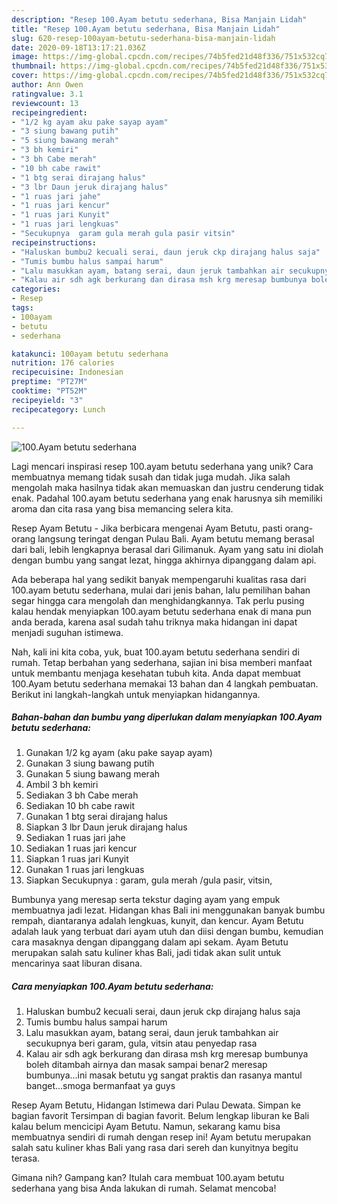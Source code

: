 ```yaml
---
description: "Resep 100.Ayam betutu sederhana, Bisa Manjain Lidah"
title: "Resep 100.Ayam betutu sederhana, Bisa Manjain Lidah"
slug: 620-resep-100ayam-betutu-sederhana-bisa-manjain-lidah
date: 2020-09-18T13:17:21.036Z
image: https://img-global.cpcdn.com/recipes/74b5fed21d48f336/751x532cq70/100ayam-betutu-sederhana-foto-resep-utama.jpg
thumbnail: https://img-global.cpcdn.com/recipes/74b5fed21d48f336/751x532cq70/100ayam-betutu-sederhana-foto-resep-utama.jpg
cover: https://img-global.cpcdn.com/recipes/74b5fed21d48f336/751x532cq70/100ayam-betutu-sederhana-foto-resep-utama.jpg
author: Ann Owen
ratingvalue: 3.1
reviewcount: 13
recipeingredient:
- "1/2 kg ayam aku pake sayap ayam"
- "3 siung bawang putih"
- "5 siung bawang merah"
- "3 bh kemiri"
- "3 bh Cabe merah"
- "10 bh cabe rawit"
- "1 btg serai dirajang halus"
- "3 lbr Daun jeruk dirajang halus"
- "1 ruas jari jahe"
- "1 ruas jari kencur"
- "1 ruas jari Kunyit"
- "1 ruas jari lengkuas"
- "Secukupnya  garam gula merah gula pasir vitsin"
recipeinstructions:
- "Haluskan bumbu2 kecuali serai, daun jeruk ckp dirajang halus saja"
- "Tumis bumbu halus sampai harum"
- "Lalu masukkan ayam, batang serai, daun jeruk tambahkan air secukupnya beri garam, gula, vitsin atau penyedap rasa"
- "Kalau air sdh agk berkurang dan dirasa msh krg meresap bumbunya boleh ditambah airnya dan masak sampai benar2 meresap bumbunya...ini masak betutu yg sangat praktis dan rasanya mantul banget...smoga bermanfaat ya guys"
categories:
- Resep
tags:
- 100ayam
- betutu
- sederhana

katakunci: 100ayam betutu sederhana 
nutrition: 176 calories
recipecuisine: Indonesian
preptime: "PT27M"
cooktime: "PT52M"
recipeyield: "3"
recipecategory: Lunch

---
```



![100.Ayam betutu sederhana](https://img-global.cpcdn.com/recipes/74b5fed21d48f336/751x532cq70/100ayam-betutu-sederhana-foto-resep-utama.jpg)

Lagi mencari inspirasi resep 100.ayam betutu sederhana yang unik? Cara membuatnya memang tidak susah dan tidak juga mudah. Jika salah mengolah maka hasilnya tidak akan memuaskan dan justru cenderung tidak enak. Padahal 100.ayam betutu sederhana yang enak harusnya sih memiliki aroma dan cita rasa yang bisa memancing selera kita.

Resep Ayam Betutu - Jika berbicara mengenai Ayam Betutu, pasti orang-orang langsung teringat dengan Pulau Bali. Ayam betutu memang berasal dari bali, lebih lengkapnya berasal dari Gilimanuk. Ayam yang satu ini diolah dengan bumbu yang sangat lezat, hingga akhirnya dipanggang dalam api.

Ada beberapa hal yang sedikit banyak mempengaruhi kualitas rasa dari 100.ayam betutu sederhana, mulai dari jenis bahan, lalu pemilihan bahan segar hingga cara mengolah dan menghidangkannya. Tak perlu pusing kalau hendak menyiapkan 100.ayam betutu sederhana enak di mana pun anda berada, karena asal sudah tahu triknya maka hidangan ini dapat menjadi suguhan istimewa.


Nah, kali ini kita coba, yuk, buat 100.ayam betutu sederhana sendiri di rumah. Tetap berbahan yang sederhana, sajian ini bisa memberi manfaat untuk membantu menjaga kesehatan tubuh kita. Anda dapat membuat 100.Ayam betutu sederhana memakai 13 bahan dan 4 langkah pembuatan. Berikut ini langkah-langkah untuk menyiapkan hidangannya.

<!--inarticleads1-->

##### Bahan-bahan dan bumbu yang diperlukan dalam menyiapkan 100.Ayam betutu sederhana:

1. Gunakan 1/2 kg ayam (aku pake sayap ayam)
1. Gunakan 3 siung bawang putih
1. Gunakan 5 siung bawang merah
1. Ambil 3 bh kemiri
1. Sediakan 3 bh Cabe merah
1. Sediakan 10 bh cabe rawit
1. Gunakan 1 btg serai dirajang halus
1. Siapkan 3 lbr Daun jeruk dirajang halus
1. Sediakan 1 ruas jari jahe
1. Sediakan 1 ruas jari kencur
1. Siapkan 1 ruas jari Kunyit
1. Gunakan 1 ruas jari lengkuas
1. Siapkan Secukupnya : garam, gula merah /gula pasir, vitsin,


Bumbunya yang meresap serta tekstur daging ayam yang empuk membuatnya jadi lezat. Hidangan khas Bali ini menggunakan banyak bumbu rempah, diantaranya adalah lengkuas, kunyit, dan kencur. Ayam Betutu adalah lauk yang terbuat dari ayam utuh dan diisi dengan bumbu, kemudian cara masaknya dengan dipanggang dalam api sekam. Ayam Betutu merupakan salah satu kuliner khas Bali, jadi tidak akan sulit untuk mencarinya saat liburan disana. 

<!--inarticleads2-->

##### Cara menyiapkan 100.Ayam betutu sederhana:

1. Haluskan bumbu2 kecuali serai, daun jeruk ckp dirajang halus saja
1. Tumis bumbu halus sampai harum
1. Lalu masukkan ayam, batang serai, daun jeruk tambahkan air secukupnya beri garam, gula, vitsin atau penyedap rasa
1. Kalau air sdh agk berkurang dan dirasa msh krg meresap bumbunya boleh ditambah airnya dan masak sampai benar2 meresap bumbunya...ini masak betutu yg sangat praktis dan rasanya mantul banget...smoga bermanfaat ya guys


Resep Ayam Betutu, Hidangan Istimewa dari Pulau Dewata. Simpan ke bagian favorit Tersimpan di bagian favorit. Belum lengkap liburan ke Bali kalau belum mencicipi Ayam Betutu. Namun, sekarang kamu bisa membuatnya sendiri di rumah dengan resep ini! Ayam betutu merupakan salah satu kuliner khas Bali yang rasa dari sereh dan kunyitnya begitu terasa. 

Gimana nih? Gampang kan? Itulah cara membuat 100.ayam betutu sederhana yang bisa Anda lakukan di rumah. Selamat mencoba!
